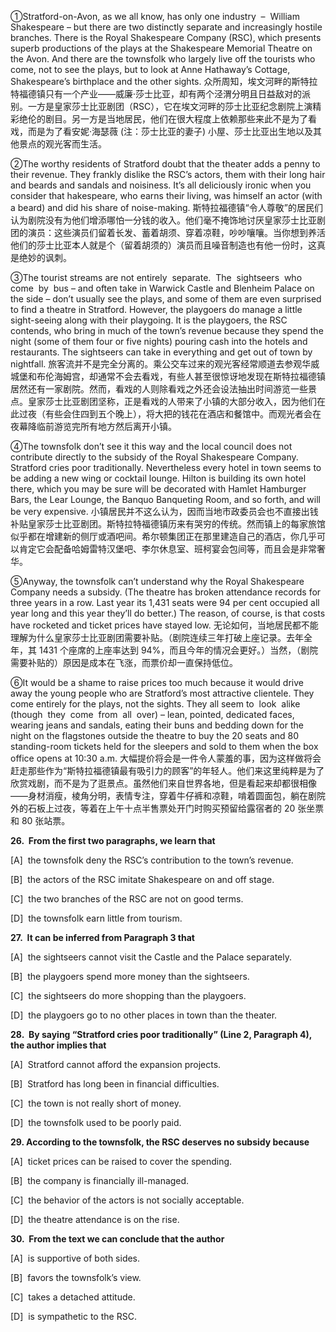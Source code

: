 ①Stratford-on-Avon, as we all know, has only one industry  –  William Shakespeare – but there are two distinctly separate and increasingly hostile branches. There is the Royal Shakespeare Company (RSC), which presents superb productions of the plays at the Shakespeare Memorial Theatre on the Avon. And there are the townsfolk who largely live off the tourists who come, not to see the plays, but to look at Anne Hathaway’s Cottage, Shakespeare’s birthplace and the other sights.
众所周知，埃文河畔的斯特拉特福德镇只有一个产业——威廉·莎士比亚，却有两个泾渭分明且日益敌对的派别。一方是皇家莎士比亚剧团（RSC），它在埃文河畔的莎士比亚纪念剧院上演精彩绝伦的剧目。另一方是当地居民，他们在很大程度上依赖那些来此不是为了看戏，而是为了看安妮·海瑟薇 (注：莎士比亚的妻子) 小屋、莎士比亚出生地以及其他景点的观光客而生活。

②The worthy residents of Stratford doubt that the theater adds a penny to their revenue. They frankly dislike the RSC’s actors, them with their long hair and beards and sandals and noisiness. It’s all deliciously ironic when you consider that hakespeare, who earns their living, was himself an actor (with a beard) and did his share of noise-making.
斯特拉福德镇“令人尊敬”的居民们认为剧院没有为他们增添哪怕一分钱的收入。他们毫不掩饰地讨厌皇家莎士比亚剧团的演员：这些演员们留着长发、蓄着胡须、穿着凉鞋，吵吵嚷嚷。当你想到养活他们的莎士比亚本人就是个（留着胡须的）演员而且噪音制造也有他一份时，这真是绝妙的讽刺。

③The tourist streams are not entirely  separate.  The  sightseers  who  come  by  bus – and often take in Warwick Castle and Blenheim Palace on the side – don’t usually see the plays, and some of them are even surprised to find a theatre in Stratford. However, the playgoers do manage a little sight-seeing along with their playgoing. It is the playgoers, the RSC contends, who bring in much of the town’s revenue because they spend the night (some of them four or five nights) pouring cash into the hotels and restaurants. The sightseers can take in everything and get out of town by nightfall.
旅客流并不是完全分离的。乘公交车过来的观光客经常顺道去参观华威城堡和布伦海姆宫，却通常不会去看戏，有些人甚至很惊讶地发现在斯特拉福德镇居然还有一家剧院。然而，看戏的人则除看戏之外还会设法抽出时间游览一些景点。皇家莎士比亚剧团坚称，正是看戏的人带来了小镇的大部分收入，因为他们在此过夜（有些会住四到五个晚上），将大把的钱花在酒店和餐馆中。而观光者会在夜幕降临前游览完所有地方然后离开小镇。

④The townsfolk don’t see it this way and the local council does not contribute directly to the subsidy of the Royal Shakespeare Company. Stratford cries poor traditionally. Nevertheless every hotel in town seems to be adding a new wing or cocktail lounge. Hilton is building its own hotel there, which you may be sure will be decorated with Hamlet Hamburger Bars, the Lear Lounge, the Banquo Banqueting Room, and so forth, and will be very expensive.
小镇居民并不这么认为，因而当地市政委员会也不直接出钱补贴皇家莎士比亚剧团。斯特拉特福德镇历来有哭穷的传统。然而镇上的每家旅馆似乎都在增建新的侧厅或酒吧间。希尔顿集团正在那里建造自己的酒店，你几乎可以肯定它会配备哈姆雷特汉堡吧、李尔休息室、班柯宴会包间等，而且会是非常奢华。

⑤Anyway, the townsfolk can’t understand why the Royal Shakespeare Company needs a subsidy. (The theatre has broken attendance records for three years in a row. Last year its 1,431 seats were 94 per cent occupied all year long and this year they’ll do better.) The reason, of course, is that costs have rocketed and ticket prices have stayed low.
无论如何，当地居民都不能理解为什么皇家莎士比亚剧团需要补贴。（剧院连续三年打破上座记录。去年全年，其 1431 个座席的上座率达到 94%，而且今年的情况会更好。）当然，（剧院需要补贴的）原因是成本在飞涨，而票价却一直保持低位。

⑥It would be a shame to raise prices too much because it would drive away the young people who are Stratford’s most attractive clientele. They come entirely for the plays, not the sights. They all seem to  look  alike  (though  they  come  from  all  over) – lean, pointed, dedicated faces, wearing jeans and sandals, eating their buns and bedding down for the night on the flagstones outside the theatre to buy the 20 seats and 80 standing-room tickets held for the sleepers and sold to them when the box office opens at 10:30 a.m.
大幅提价将会是一件令人蒙羞的事，因为这样做将会赶走那些作为“斯特拉福德镇最有吸引力的顾客”的年轻人。他们来这里纯粹是为了欣赏戏剧，而不是为了逛景点。虽然他们来自世界各地，但是看起来却都很相像——身材消瘦，棱角分明，表情专注，穿着牛仔裤和凉鞋，啃着圆面包，躺在剧院外的石板上过夜，等着在上午十点半售票处开门时购买预留给露宿者的 20 张坐票和 80 张站票。

**26.  From the first two paragraphs, we learn that**

[A]  the townsfolk deny the RSC’s contribution to the town’s revenue.

[B]  the actors of the RSC imitate Shakespeare on and off stage.

[C]  the two branches of the RSC are not on good terms.

[D]  the townsfolk earn little from tourism.

**27.  It can be inferred from Paragraph 3 that**

[A]  the sightseers cannot visit the Castle and the Palace separately.

[B]  the playgoers spend more money than the sightseers.

[C]  the sightseers do more shopping than the playgoers.

[D]  the playgoers go to no other places in town than the theater.

**28.  By saying “Stratford cries poor traditionally” (Line 2, Paragraph 4), the author implies that**

[A]  Stratford cannot afford the expansion projects.

[B]  Stratford has long been in financial difficulties.

[C]  the town is not really short of money.

[D]  the townsfolk used to be poorly paid.

**29. According to the townsfolk, the RSC deserves no subsidy because**

[A]  ticket prices can be raised to cover the spending.

[B]  the company is financially ill-managed.

[C]  the behavior of the actors is not socially acceptable.

[D]  the theatre attendance is on the rise.

**30.  From the text we can conclude that the author**

[A]  is supportive of both sides.

[B]  favors the townsfolk’s view.

[C]  takes a detached attitude.

[D]  is sympathetic to the RSC.